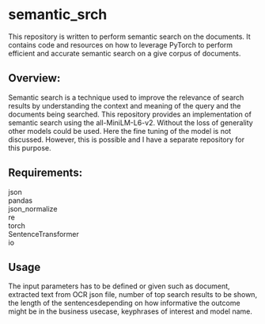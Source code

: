 # semantic_srch
This repository  is written to perform semantic search on the documents.
It contains code and resources on how to leverage PyTorch to perform efficient and accurate semantic search on a give corpus of documents.

## Overview:
Semantic search is a technique used to improve the relevance of search results by understanding the context and meaning of the query and the documents being searched.  This repository provides an implementation of semantic search using the all-MiniLM-L6-v2.  Without the loss of generality other models could be used.  Here the fine tuning of the model is not discussed.  However, this is possible and I have a separate repository for this purpose. 

## Requirements:
json   
pandas   
json_normalize     
re    
torch     
SentenceTransformer      
io     

## Usage
The input parameters has to be defined or given such as document, extracted text from OCR json file, number of top search results to be shown, the length of the sentencesdepending on how informative the outcome might be in the business usecase, keyphrases of interest and model name.
